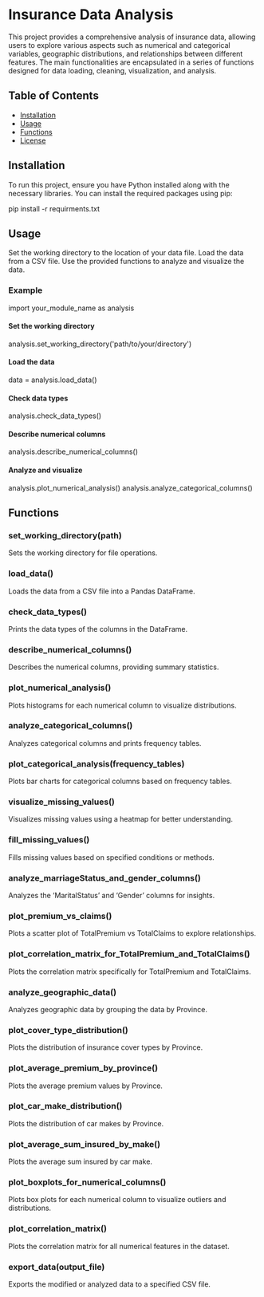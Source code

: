 # Insurance Data Analysis

This project provides a comprehensive analysis of insurance data, allowing users to explore various aspects such as numerical and categorical variables, geographic distributions, and relationships between different features. The main functionalities are encapsulated in a series of functions designed for data loading, cleaning, visualization, and analysis.

## Table of Contents

- [Installation](#installation)
- [Usage](#usage)
- [Functions](#functions)
- [License](#license)

## Installation

To run this project, ensure you have Python installed along with the necessary libraries. You can install the required packages using pip:

pip install -r requirments.txt

## Usage
Set the working directory to the location of your data file.
Load the data from a CSV file.
Use the provided functions to analyze and visualize the data.

### Example 
import your_module_name as analysis

#### Set the working directory
analysis.set_working_directory('path/to/your/directory')

#### Load the data
data = analysis.load_data()

#### Check data types
analysis.check_data_types()

#### Describe numerical columns
analysis.describe_numerical_columns()

#### Analyze and visualize
analysis.plot_numerical_analysis()
analysis.analyze_categorical_columns()

## Functions
### set_working_directory(path)
Sets the working directory for file operations.

### load_data()
Loads the data from a CSV file into a Pandas DataFrame.

### check_data_types()
Prints the data types of the columns in the DataFrame.

### describe_numerical_columns()
Describes the numerical columns, providing summary statistics.

### plot_numerical_analysis()
Plots histograms for each numerical column to visualize distributions.

### analyze_categorical_columns()
Analyzes categorical columns and prints frequency tables.

### plot_categorical_analysis(frequency_tables)
Plots bar charts for categorical columns based on frequency tables.

### visualize_missing_values()
Visualizes missing values using a heatmap for better understanding.

### fill_missing_values()
Fills missing values based on specified conditions or methods.

### analyze_marriageStatus_and_gender_columns()
Analyzes the ‘MaritalStatus’ and ‘Gender’ columns for insights.

### plot_premium_vs_claims()
Plots a scatter plot of TotalPremium vs TotalClaims to explore relationships.

### plot_correlation_matrix_for_TotalPremium_and_TotalClaims()
Plots the correlation matrix specifically for TotalPremium and TotalClaims.

### analyze_geographic_data()
Analyzes geographic data by grouping the data by Province.

### plot_cover_type_distribution()
Plots the distribution of insurance cover types by Province.

### plot_average_premium_by_province()
Plots the average premium values by Province.

### plot_car_make_distribution()
Plots the distribution of car makes by Province.

### plot_average_sum_insured_by_make()
Plots the average sum insured by car make.

### plot_boxplots_for_numerical_columns()
Plots box plots for each numerical column to visualize outliers and distributions.

### plot_correlation_matrix()
Plots the correlation matrix for all numerical features in the dataset.

### export_data(output_file)
Exports the modified or analyzed data to a specified CSV file.